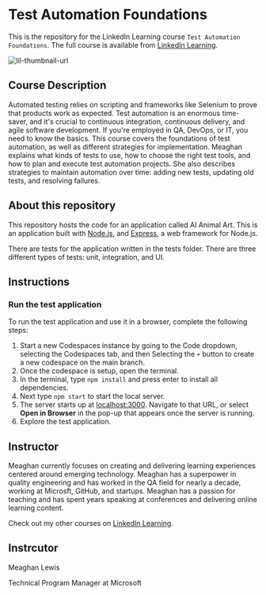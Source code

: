# Test Automation Foundations

This is the repository for the LinkedIn Learning course `Test Automation Foundations`. The full course is available from [LinkedIn Learning](https://www.linkedin.com/learning/test-automation-foundations).

![lil-thumbnail-url]

## Course Description

Automated testing relies on scripting and frameworks like Selenium to prove that products work as expected. Test automation is an enormous time-saver, and it's crucial to continuous integration, continuous delivery, and agile software development. If you're employed in QA, DevOps, or IT, you need to know the basics. This course covers the foundations of test automation, as well as different strategies for implementation. Meaghan explains what kinds of tests to use, how to choose the right test tools, and how to plan and execute test automation projects. She also describes strategies to maintain automation over time: adding new tests, updating old tests, and resolving failures.

## About this repository

This repository hosts the code for an application called AI Animal Art. This is an application built with [Node.js](https://github.com/nodejs/node), and [Express](https://github.com/expressjs/express), a web framework for Node.js.

There are tests for the application written in the tests folder. There are three different types of tests: unit, integration, and UI.

##  Instructions

### Run the test application

To run the test application and use it in a browser, complete the following steps:

1. Start a new Codespaces instance by going to the Code dropdown, selecting the Codespaces tab, and then Selecting the `+` button to create a new codespace on the main branch.
1. Once the codespace is setup, open the terminal.
1. In the terminal, type `npm install` and press enter to install all dependencies.
1. Next type `npm start` to start the local server.
1. The server starts up at [localhost:3000](http://localhost:3000). Navigate to that URL, or select **Open in Browser** in the pop-up that appears once the server is running.
1. Explore the test application.

## Instructor

Meaghan currently focuses on creating and delivering learning experiences centered around emerging technology. Meaghan has a superpower in quality engineering and has worked in the QA field for nearly a decade, working at Microsft, GitHub, and startups. Meaghan has a passion for teaching and has spent years speaking at conferences and delivering online learning content.

Check out my other courses on [LinkedIn Learning](https://www.linkedin.com/learning/instructors/meaghan-lewis).

## Instrcutor

Meaghan Lewis

Technical Program Manager at Microsoft


[0]: # (Replace these placeholder URLs with actual course URLs)

[lil-course-url]: https://www.linkedin.com/learning/test-automation-foundations
[lil-thumbnail-url]: https://cdn.lynda.com/course/728391/728391-636729607771658267-16x9.jpg
